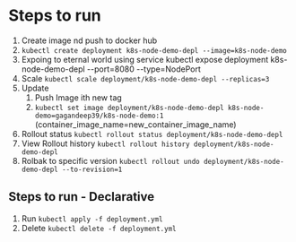 # Steps to run

1. Create image nd push to docker hub
1. `kubectl create deployment k8s-node-demo-depl --image=k8s-node-demo`
2. Expoing to eternal world using service kubectl expose deployment k8s-node-demo-depl --port=8080 --type=NodePort
3. Scale `kubectl scale deployment/k8s-node-demo-depl --replicas=3`
4. Update
   1. Push Image ith new tag
   2. `kubectl set image deployment/k8s-node-demo-depl k8s-node-demo=gagandeep39/k8s-node-demo:1` (container_image_name=new_container_image_name)
5. Rollout status `kubectl rollout status deployment/k8s-node-demo-depl`
6. View Rollout history `kubectl rollout history deployment/k8s-node-demo-depl`
7. Rolbak to specific version `kubectl rollout undo deployment/k8s-node-demo-depl --to-revision=1`

## Steps to run - Declarative

1. Run `kubectl apply -f deployment.yml`
2. Delete `kubectl delete -f deployment.yml`
